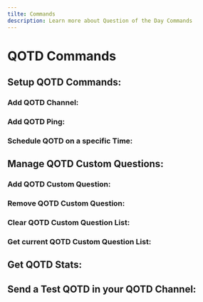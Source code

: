```yaml
---
tilte: Commands
description: Learn more about Question of the Day Commands
---
```

# QOTD Commands

## Setup QOTD Commands:
### Add QOTD Channel:
<command message = "%qsetup channel <#channel>" slash="/qotd setup channel [channel]" description="Adds the mentioned Channels as QOTD Channel, where daily QOTD's will be sent." permissions ="MANAGE_SERVER"/>

### Add QOTD Ping:
<command message = "%qsetup ping <@role>" slash="/qotd setup ping [role]" description="Adds the mentioned Roles as QOTD Ping, which will be pinged on the daily QOTD's" permissions ="MANAGE_SERVER" premium="true"/>

### Schedule QOTD on a specific Time:
<command message = "%qsetup scheduleat <date>" slash="/qotd setup scheduleat [date]" description="Schedules the QOTD to a given Date and Time from where on the 1 Day QOTD Interval will be continued." permissions ="MANAGE_SERVER"/>

## Manage QOTD Custom Questions:

### Add QOTD Custom Question:
<command message = "%customquestion add <question>" slash="/qotd question add [question]" description="Adds the given Question as custom Question, which will be sent on QOTD" permissions ="MANAGE_SERVER"/>

### Remove QOTD Custom Question:
<command message = "%customquestion remove <questionnumber>" slash="/qotd question remove [questionnumber]" description="Removes the given Question from the custom Questions. For checking the Question Number, check the question list command." permissions ="MANAGE_SERVER"/>

### Clear QOTD Custom Question List:
<command message = "%customquestion list" slash="/qotd question list" description="Shows the List of all custom Questions with their appropriated Question Number." permissions ="MANAGE_SERVER"/>

### Get current QOTD Custom Question List:
<command message = "%customquestion clear" slash="/qotd question clear" description="Clears the current custom Question List and removes all Questions." permissions ="MANAGE_SERVER"/>

## Get QOTD Stats:
<command message = "%questionstats" slash="/qotd stats" description="Shows the current QOTD STATS with following Information: Next QOTD Question, Current Question Number, Total Questions, which has been sent and more..." permissions ="MANAGE_SERVER"/>

## Send a Test QOTD in your QOTD Channel:
<command message = "%questiontest" slash="/qotd test" description="Sends a Test Question in the QOTD Channel to check the current Setup" permissions ="MANAGE_SERVER"/>

